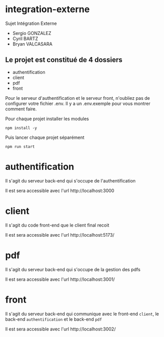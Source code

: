 # integration-externe
Sujet Intégration Externe

- Sergio GONZALEZ
- Cyril BARTZ
- Bryan VALCASARA

## Le projet est constitué de 4 dossiers
- authentification
- client
- pdf
- front

Pour le serveur d'authentification et le serveur front, n'oubliez pas de configurer votre fichier .env. Il y a un .env.exemple pour vous montrer comment faire.

Pour chaque projet installer les modules

```
npm install -y
```

Puis lancer chaque projet séparément

```
npm run start
```

# authentification
Il s'agit du serveur back-end qui s'occupe de l'authentification

Il est sera accessible avec l'url http://localhost:3000

# client
Il s'agit du code front-end que le client final recoit

Il est sera accessible avec l'url http://localhost:5173/

# pdf
Il s'agit du serveur back-end qui s'occupe de la gestion des pdfs

Il est sera accessible avec l'url http://localhost:3001/

# front
Il s'agit du serveur back-end qui communique avec le front-end `client`, le back-end `authentification` et le back-end `pdf`

Il est sera accessible avec l'url http://localhost:3002/
